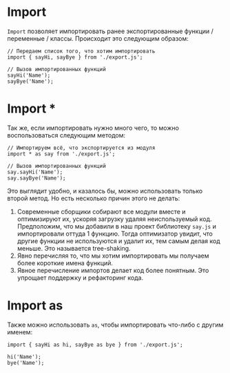 # Import
`Import` позволяет импортировать ранее экспортированные функции / переменные / классы. Происходит это следующим образом:
```
// Передаем список того, что хотим импортировать
import { sayHi, sayBye } from './export.js';

// Вызов импортированных функций
sayHi('Name');
sayBye('Name');
```

# Import *
Так же, если импортировать нужно много чего, то можно воспользоваться следующим методом:
```
// Импортируем всё, что экспортируется из модуля
import * as say from './export.js';

// Вызов импортированных функций
say.sayHi('Name');
say.sayBye('Name');
```

Это выглядит удобно, и казалось бы, можно использовать только второй метод. Но есть несколько причин этого не делать:
1. Современные сборщики собирают все модули вместе и оптимизируют их, ускоряя загрузку удаляя неиспользуемый код. Предположим, что мы добавили в наш проект библиотеку `say.js` и импортировали оттуда 1 функцию. Тогда оптимизатор увидит, что другие функции не используются и удалит их, тем самым делая код меньше. Это называется tree-shaking.
2. Явно перечисляя то, что мы хотим импортировать мы получаем более короткие имена функций.
3. Явное перечисление импортов делает код более понятным. Это упрощает поддержку и рефакторинг кода.

# Import as
Также можно использовать `as`, чтобы импортировать что-либо с другим именем:
```
import { sayHi as hi, sayBye as bye } from './export.js';

hi('Name');
bye('Name');
```